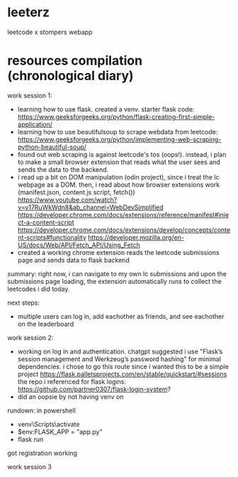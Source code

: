 # leeterz
leetcode x stompers webapp

# resources compilation (chronological diary)
 work session 1:
- learning how to use flask. created a venv. 
starter flask code:
https://www.geeksforgeeks.org/python/flask-creating-first-simple-application/
- learning how to use beautifulsoup to scrape webdata from leetcode:
https://www.geeksforgeeks.org/python/implementing-web-scraping-python-beautiful-soup/
- found out web scraping is against leetcode's tos (oops!). instead, i plan to make a small browser extension that reads what the user sees and sends the data to the backend.
- i read up a bit on DOM manipulation (odin project), since i treat the lc webpage as a DOM. then, i read about how browser extensions work (manifest.json, content.js script, fetch())
https://www.youtube.com/watch?v=y17RuWkWdn8&ab_channel=WebDevSimplified 
https://developer.chrome.com/docs/extensions/reference/manifest#inject-a-content-script
https://developer.chrome.com/docs/extensions/develop/concepts/content-scripts#functionality
https://developer.mozilla.org/en-US/docs/Web/API/Fetch_API/Using_Fetch
- created a working chrome extension reads the leetcode submissions page and sends data to flask backend
 
summary:
right now, i can navigate to my own lc submissions and upon the submissions page loading, the extension automatically runs to collect the leetcodes i did today.

next steps:
- multiple users can log in, add eachother as friends, and see eachother on the leaderboard

work session 2:
- working on log in and authentication. chatgpt suggested i use "Flask’s session management and Werkzeug’s password hashing" for minimal dependencies. i chose to go this route since i wanted this to be a simple project
https://flask.palletsprojects.com/en/stable/quickstart/#sessions
the repo i referenced for flask logins: 
https://github.com/partner0307/flask-login-system?
- did an oopsie by not having venv on

rundown:
in powershell
- venv\Scripts\activate
- $env:FLASK_APP = "app.py"
- flask run 

got registration working

work session 3
